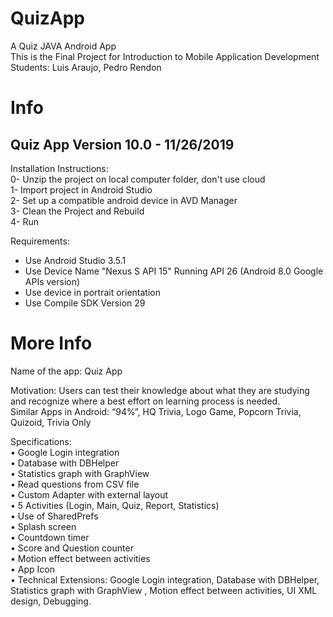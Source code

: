 # QuizApp
A Quiz JAVA Android App  
This is the Final Project for Introduction to Mobile Application Development  
Students: Luis Araujo, Pedro Rendon  

# Info
Quiz App Version 10.0 - 11/26/2019
----------------------------------
Installation Instructions:  
0- Unzip the project on local computer folder, don't use cloud  
1- Import project in Android Studio  
2- Set up a compatible android device in AVD Manager  
3- Clean the Project and Rebuild  
4- Run  

Requirements:  
- Use Android Studio 3.5.1  
- Use Device Name "Nexus S API 15" Running API 26 (Android 8.0 Google APIs version)  
- Use device in portrait orientation  
- Use Compile SDK Version 29  

# More Info
Name of the app: Quiz App  

Motivation: Users can test their knowledge about what they are studying and recognize where a best effort on learning process is needed.  
Similar Apps in Android: “94%”, HQ Trivia, Logo Game, Popcorn Trivia, Quizoid, Trivia Only  

Specifications:  
•	Google Login integration  
•	Database with DBHelper  
•	Statistics graph with GraphView  
•	Read questions from CSV file  
•	Custom Adapter with external layout  
•	5 Activities (Login, Main, Quiz, Report, Statistics)  
•	Use of SharedPrefs  
•	Splash screen  
•	Countdown timer  
•	Score and Question counter  
•	Motion effect between activities  
•	App Icon  
•	Technical Extensions: Google Login integration, Database with DBHelper, Statistics graph with GraphView , Motion effect between activities, UI XML design, Debugging.  
